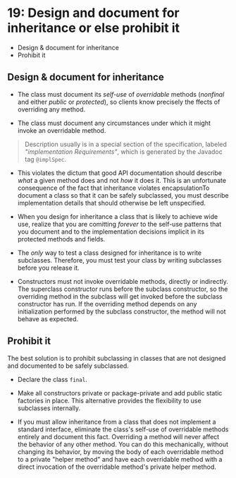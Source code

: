 # 19: Design and document for inheritance or else prohibit it

* Design & document for inheritance
* Prohibit it

## Design & document for inheritance

* The class must document its *self-use* of *overridable* methods (*nonfinal* and either *public* or *protected*), so clients know precisely the ffects of overriding any method.

* The class must document any circumstances under which it might invoke an overridable method.

> Description usually is in a special section of the specification, labeled *"implementation Requirements"*, which is generated by the Javadoc tag `@implSpec`.

* This violates the dictum that good API documentation should describe *what* a given method does and not *how* it does it. This is an unfortunate consequence of the fact that inheritance violates encapsulationTo document a class so that it can be safely subclassed, you must describe implementation details that should otherwise be left unspecified.

* When you design for inheritance a class that is likely to achieve wide use, realize that you are comitting *forever* to the self-use patterns that you document and to the implementation decisions implicit in its protected methods and fields.

* The *only* way to test a class designed for inheritance is to write subclasses. Therefore, you must test your class by writing subclasses before you release it.

* Constructors must not invoke overridable methods, directly or indirectly. The superclass constructor runs before the subclass constructor, so the overriding method in the subclass will get invoked before the subclass constructor has run. If the overriding method depends on any initialization performed by the subclass constructor, the method will not behave as expected.

## Prohibit it

The best solution is to prohibit subclassing in classes that are not designed and documented to be safely subclassed.

* Declare the class `final`.

* Make all constructors private or package-private and add public static factories in place. This alternative provides the flexibility to use subclasses internally.

* If you must allow inheritance from a class that does not implement a standard interface, eliminate the class's self-use of overridable methods entirely and document this fact. Overriding a method will never affect the behavior of any other method. You can do this mechanically, without changing its behavior, by moving the body of each overridable method to a private "helper method" and have each overridable method with a direct invocation of the overridable method's private helper method.
